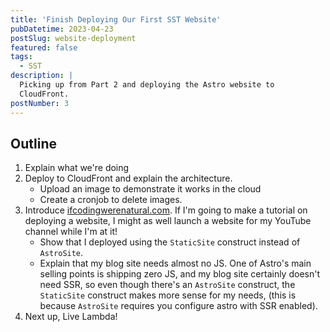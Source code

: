 ```yaml
---
title: 'Finish Deploying Our First SST Website'
pubDatetime: 2023-04-23
postSlug: website-deployment
featured: false
tags:
  - SST
description: |
  Picking up from Part 2 and deploying the Astro website to
  CloudFront.
postNumber: 3
---
```


## Outline

1. Explain what we're doing
1. Deploy to CloudFront and explain the architecture.
   - Upload an image to demonstrate it works in the cloud
   - Create a cronjob to delete images.
1. Introduce [ifcodingwerenatural.com](https://ifcodingwerenatural.com). If I'm
   going to make a tutorial on deploying a website, I might as well launch a
   website for my YouTube channel while I'm at it!
   - Show that I deployed using the `StaticSite` construct instead of
     `AstroSite`.
   - Explain that my blog site needs almost no JS. One of Astro's main selling
     points is shipping zero JS, and my blog site certainly doesn't need SSR,
     so even though there's an `AstroSite` construct, the `StaticSite`
     construct makes more sense for my needs, (this is because `AstroSite`
     requires you configure astro with SSR enabled).
1. Next up, Live Lambda!

